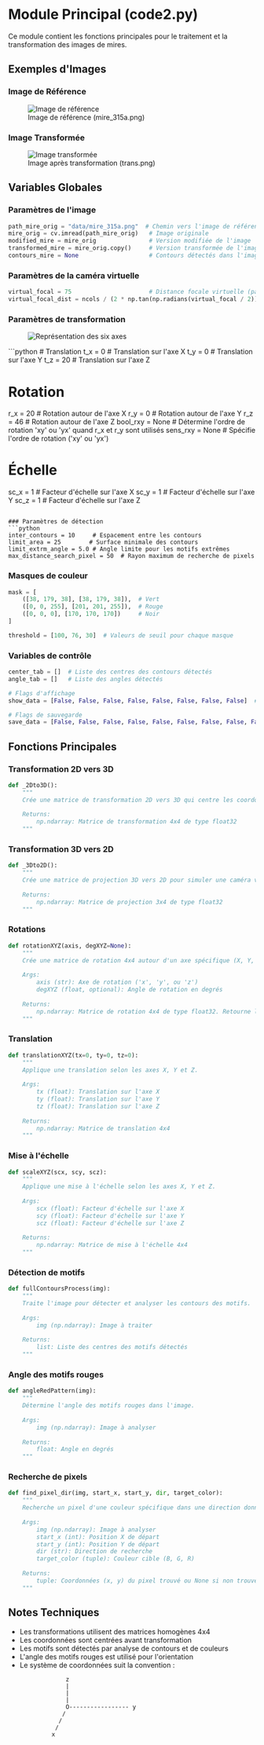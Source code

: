 # Module Principal (code2.py)

Ce module contient les fonctions principales pour le traitement et la transformation des images de mires.

## Exemples d'Images

### Image de Référence
<figure>
    <img src="/images/mire_315a.png" alt="Image de référence">
    <figcaption>Image de référence (mire_315a.png)</figcaption>
</figure>

### Image Transformée
<figure>
    <img src="/images/trans.png" alt="Image transformée">
    <figcaption>Image après transformation (trans.png)</figcaption>
</figure>

## Variables Globales

### Paramètres de l'image
```python
path_mire_orig = "data/mire_315a.png"  # Chemin vers l'image de référence
mire_orig = cv.imread(path_mire_orig)   # Image originale
modified_mire = mire_orig               # Version modifiée de l'image
transformed_mire = mire_orig.copy()     # Version transformée de l'image
contours_mire = None                    # Contours détectés dans l'image
```

### Paramètres de la caméra virtuelle
```python
virtual_focal = 75                      # Distance focale virtuelle (par défaut: 75)
virtual_focal_dist = ncols / (2 * np.tan(np.radians(virtual_focal / 2)))  # Distance focale calculée
```

### Paramètres de transformation
<figure>
    <img src="/images/sixaxes.jpg" alt="Représentation des six axes">
</figure>
```python
# Translation
t_x = 0    # Translation sur l'axe X
t_y = 0    # Translation sur l'axe Y
t_z = 20   # Translation sur l'axe Z

# Rotation
r_x = 20   # Rotation autour de l'axe X
r_y = 0    # Rotation autour de l'axe Y
r_z = 46   # Rotation autour de l'axe Z
bool_rxy = None   # Détermine l'ordre de rotation 'xy' ou 'yx' quand r_x et r_y sont utilisés
sens_rxy = None   # Spécifie l'ordre de rotation ('xy' ou 'yx')

# Échelle
sc_x = 1   # Facteur d'échelle sur l'axe X
sc_y = 1   # Facteur d'échelle sur l'axe Y
sc_z = 1   # Facteur d'échelle sur l'axe Z
```

### Paramètres de détection
```python
inter_contours = 10     # Espacement entre les contours
limit_area = 25        # Surface minimale des contours
limit_extrm_angle = 5.0 # Angle limite pour les motifs extrêmes
max_distance_search_pixel = 50  # Rayon maximum de recherche de pixels
```

### Masques de couleur
```python
mask = [
    ([38, 179, 38], [38, 179, 38]),  # Vert
    ([0, 0, 255], [201, 201, 255]),  # Rouge
    ([0, 0, 0], [170, 170, 170])     # Noir
]

threshold = [100, 76, 30]  # Valeurs de seuil pour chaque masque
```

### Variables de contrôle
```python
center_tab = []  # Liste des centres des contours détectés
angle_tab = []   # Liste des angles détectés

# Flags d'affichage
show_data = [False, False, False, False, False, False, False, False]  # [img, transformation, mask, hsv, grey, threshold, contours, contours min rouge]

# Flags de sauvegarde
save_data = [False, False, False, False, False, False, False, False, False]  # [parameters, img, transformation, mask, hsv, grey, threshold, contours, contours min rouge]
```

## Fonctions Principales

### Transformation 2D vers 3D
```python
def _2Dto3D():
    """
    Crée une matrice de transformation 2D vers 3D qui centre les coordonnées de l'image.
    
    Returns:
        np.ndarray: Matrice de transformation 4x4 de type float32
    """
```

### Transformation 3D vers 2D
```python
def _3Dto2D():
    """
    Crée une matrice de projection 3D vers 2D pour simuler une caméra virtuelle.
    
    Returns:
        np.ndarray: Matrice de projection 3x4 de type float32
    """
```

### Rotations
```python
def rotationXYZ(axis, degXYZ=None):
    """
    Crée une matrice de rotation 4x4 autour d'un axe spécifique (X, Y, ou Z) selon un angle en degrés.
    
    Args:
        axis (str): Axe de rotation ('x', 'y', ou 'z')
        degXYZ (float, optional): Angle de rotation en degrés
    
    Returns:
        np.ndarray: Matrice de rotation 4x4 de type float32. Retourne la matrice identité si aucun angle n'est fourni.
    """
```

### Translation
```python
def translationXYZ(tx=0, ty=0, tz=0):
    """
    Applique une translation selon les axes X, Y et Z.
    
    Args:
        tx (float): Translation sur l'axe X
        ty (float): Translation sur l'axe Y
        tz (float): Translation sur l'axe Z
    
    Returns:
        np.ndarray: Matrice de translation 4x4
    """
```

### Mise à l'échelle
```python
def scaleXYZ(scx, scy, scz):
    """
    Applique une mise à l'échelle selon les axes X, Y et Z.
    
    Args:
        scx (float): Facteur d'échelle sur l'axe X
        scy (float): Facteur d'échelle sur l'axe Y
        scz (float): Facteur d'échelle sur l'axe Z
    
    Returns:
        np.ndarray: Matrice de mise à l'échelle 4x4
    """
```

### Détection de motifs
```python
def fullContoursProcess(img):
    """
    Traite l'image pour détecter et analyser les contours des motifs.
    
    Args:
        img (np.ndarray): Image à traiter
    
    Returns:
        list: Liste des centres des motifs détectés
    """
```

### Angle des motifs rouges
```python
def angleRedPattern(img):
    """
    Détermine l'angle des motifs rouges dans l'image.
    
    Args:
        img (np.ndarray): Image à analyser
    
    Returns:
        float: Angle en degrés
    """
```

### Recherche de pixels
```python
def find_pixel_dir(img, start_x, start_y, dir, target_color):
    """
    Recherche un pixel d'une couleur spécifique dans une direction donnée.
    
    Args:
        img (np.ndarray): Image à analyser
        start_x (int): Position X de départ
        start_y (int): Position Y de départ
        dir (str): Direction de recherche
        target_color (tuple): Couleur cible (B, G, R)
    
    Returns:
        tuple: Coordonnées (x, y) du pixel trouvé ou None si non trouvé
    """
```

## Notes Techniques

- Les transformations utilisent des matrices homogènes 4x4
- Les coordonnées sont centrées avant transformation
- Les motifs sont détectés par analyse de contours et de couleurs
- L'angle des motifs rouges est utilisé pour l'orientation
- Le système de coordonnées suit la convention :
  ```
               z  
               |  
               |  
               |  
               O----------------- y  
              /  
             /  
            /  
           x 
  ``` 